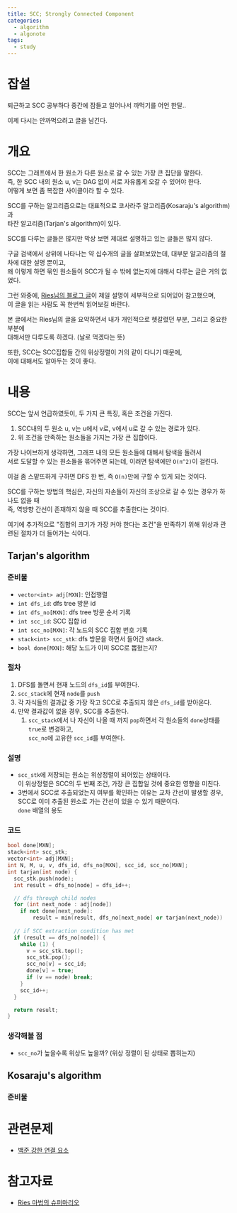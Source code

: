 ```yaml
---
title: SCC; Strongly Connected Component
categories:
  - algorithm
  - algonote
tags:
  - study
---
```


# 잡설
퇴근하고 SCC 공부하다 중간에 잠들고 일어나서 까먹기를 어언 한달..

이제 다시는 안까먹으려고 글을 남긴다.

# 개요
SCC는 그래프에서 한 원소가 다른 원소로 갈 수 있는 가장 큰 집단을 말한다.\
즉, 한 SCC 내의 원소 u, v는 DAG 없이 서로 자유롭게 오갈 수 있어야 한다.\
어떻게 보면 좀 복잡한 사이클이라 할 수 있다.

SCC를 구하는 알고리즘으로는 대표적으로 코사라주 알고리즘(Kosaraju's algorithm)과\
타잔 알고리즘(Tarjan's algorithm)이 있다.

SCC를 다루는 글들은 많지만 막상 보면 제대로 설명하고 있는 글들은 많지 않다.

구글 검색에서 상위에 나타나는 약 십수개의 글을 살펴보았는데, 대부분 알고리즘의 절차에 대한 설명 뿐이고,\
왜 이렇게 하면 묶인 원소들이 SCC가 될 수 밖에 없는지에 대해서 다루는 글은 거의 없었다.

그런 와중에, [Ries님의 블로그 글](https://blog.naver.com/kks227/220802519976)이 제일 설명이 세부적으로 되어있어 참고했으며,\
이 글을 읽는 사람도 꼭 한번씩 읽어보길 바란다.

본 글에서는 Ries님의 글을 요약하면서 내가 개인적으로 헷갈렸던 부분, 그리고 중요한 부분에\
대해서만 다루도록 하겠다. (날로 먹겠다는 뜻)

또한, SCC는 SCC집합들 간의 위상정렬이 거의 같이 다니기 때문에,\
이에 대해서도 알아두는 것이 좋다.


# 내용
SCC는 앞서 언급하였듯이, 두 가지 큰 특징, 혹은 조건을 가진다.
1. SCC내의 두 원소 u, v는 u에서 v로, v에서 u로 갈 수 있는 경로가 있다.
2. 위 조건을 만족하는 원소들을 가지는 가장 큰 집합이다.

가장 나이브하게 생각하면, 그래프 내의 모든 원소들에 대해서 탐색을 돌려서\
서로 도달할 수 있는 원소들을 묶어주면 되는데, 이러면 탐색에만 `O(n^2)`이 걸린다.

이걸 좀 스맡뜨하게 구하면 DFS 한 번, 즉 `O(n)`만에 구할 수 있게 되는 것이다.

SCC를 구하는 방법의 핵심은, 자신의 자손들이 자신의 조상으로 갈 수 있는 경우가 하나도 없을 때\
즉, 역방향 간선이 존재하지 않을 때 SCC를 추출한다는 것이다.

여기에 추가적으로 "집합의 크기가 가장 커야 한다는 조건"을 만족하기 위해 위상과 관련된 절차가 더 들어가는 식이다.


## Tarjan's algorithm
### 준비물
* `vector<int> adj[MXN]`: 인접행렬
* `int dfs_id`: dfs tree 방문 id
* `int dfs_no[MXN]`: dfs tree 방문 순서 기록
* `int scc_id`: SCC 집합 id
* `int scc_no[MXN]`: 각 노드의 SCC 집합 번호 기록
* `stack<int> scc_stk`: dfs 방문을 하면서 들어간 stack.
* `bool done[MXN]`: 해당 노드가 이미 SCC로 뽑혔는지?

### 절차
1. DFS를 돌면서 현재 노드의 `dfs_id`를 부여한다.
2. `scc_stack`에 현재 `node`를 `push`
3. 각 자식들의 결과값 중 가장 작고 SCC로 추출되지 않은 `dfs_id`를 받아온다.
4. 만약 결과값이 없을 경우, SCC를 추출한다.
    1. `scc_stack`에서 나 자신이 나올 때 까지 `pop`하면서 각 원소들의 `done`상태를 `true`로 변경하고,\
    `scc_no`에 고유한 `scc_id`를 부여한다.
    
### 설명
* `scc_stk`에 저장되는 원소는 위상정렬이 되어있는 상태이다.\
  이 위상정렬은 SCC의 두 번째 조건, 가장 큰 집합일 것에 중요한 영향을 미친다.
* 3번에서 SCC로 추출되었는지 여부를 확인하는 이유는 교차 간선이 발생할 경우,\
  SCC로 이미 추출된 원소로 가는 간선이 있을 수 있기 때문이다.\
  `done` 배열의 용도


### 코드
```c++
bool done[MXN];
stack<int> scc_stk;
vector<int> adj[MXN];
int N, M, u, v, dfs_id, dfs_no[MXN], scc_id, scc_no[MXN];
int tarjan(int node) {
  scc_stk.push(node);
  int result = dfs_no[node] = dfs_id++;

  // dfs through child nodes
  for (int next_node : adj[node])
    if not done[next_node]:
        result = min(result, dfs_no[next_node] or tarjan(next_node))
  
  // if SCC extraction condition has met
  if (result == dfs_no[node]) {
    while (1) {
      v = scc_stk.top();
      scc_stk.pop();
      scc_no[v] = scc_id;
      done[v] = true;
      if (v == node) break;
    }
    scc_id++;
  }

  return result;
}
```

### 생각해볼 점
* `scc_no`가 높을수록 위상도 높을까? (위상 정렬이 된 상태로 뽑히는지)

## Kosaraju's algorithm
### 준비물


# 관련문제
* [백준 강한 연결 요소](https://www.acmicpc.net/step/43)

# 참고자료
* [Ries 마법의 슈퍼마리오](https://m.blog.naver.com/kks227/220802519976)
